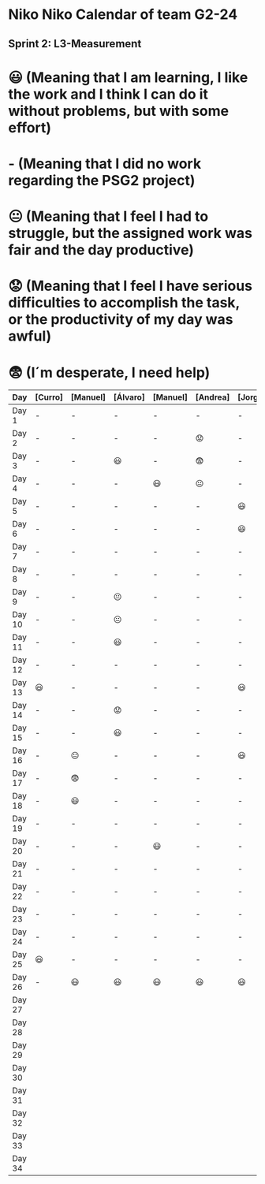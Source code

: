 # Niko Niko Calendar of team G2-24
## Sprint 2: L3-Measurement 

#  :smiley: (Meaning that I am learning, I like the work and I think I can do it without problems, but with some effort) 
#  - (Meaning that I did no work regarding the PSG2 project) 
# :neutral_face:  (Meaning that I feel I had to struggle, but the assigned work was fair and the day productive) 
# :worried: (Meaning that I feel I have serious difficulties to accomplish the task, or the productivity of my day was awful) 
#  :fearful:   (I´m desperate, I need help) 

| Day           | [Curro]       | [Manuel]       | [Álvaro]       | [Manuel]       | [Andrea]       | [Jorge]        |
| ------------- | ------------- | -------------  | -------------  | -------------  | -------------  | -------------  |
| Day 1         |       -       |      -         |       -        |       -        |       -        |       -        |
| Day 2         |       -       |      -         |       -        |       -        |   :worried:    |       -        |
| Day 3         |       -       |      -         |    :smiley:    |       -        |  :fearful:     |       -        |
| Day 4         |       -       |      -         |        -       |    :smiley:    | :neutral_face: |       -        |
| Day 5         |       -       |      -         |         -      |      -         |      -         |    :smiley:    |
| Day 6         |       -       |      -         |          -     |      -         |      -         |    :smiley:    |
| Day 7         |       -       |      -         |           -    |      -         |      -         |       -        |
| Day 8         |       -       |      -         |            -   |      -         |      -         |       -        |
| Day 9         |       -       |      -         | :neutral_face: |      -         |      -         |       -        |
| Day 10        |       -       |      -         |  :neutral_face:|      -         |      -         |       -        |
| Day 11        |       -       |      -         |    :smiley:    |      -         |      -         |       -        |
| Day 12        |       -       |      -         |             -  |      -         |      -         |       -        |
| Day 13        |    :smiley:   |      -         |              - |      -         |      -         |    :smiley:    |
| Day 14        |       -       |      -         |   :worried:    |     -          |      -         |       -        |
| Day 15        |       -       |      -         |   :smiley:     |       -        |       -        |       -        |
| Day 16        |       -       | :neutral_face: |     -          |       -        |       -        |    :smiley:    |
| Day 17        |       -       |   :fearful:    |     -          |       -        |       -        |       -        |
| Day 18        |       -       |   :smiley:     |     -          |       -        |       -        |       -        |
| Day 19        |       -       |      -         |     -          |       -        |       -        |       -        |
| Day 20        |       -       |      -         |     -          |    :smiley:    |       -        |       -        |
| Day 21        |       -       |      -         |     -          |       -        |       -        |       -        |
| Day 22        |       -       |      -         |     -          |       -        |       -        |       -        |
| Day 23        |       -       |      -         |     -          |       -        |       -        |       -        |
| Day 24        |       -       |      -         |     -          |       -        |       -        |       -        |
| Day 25        |    :smiley:   |      -         |     -          |       -        |       -        |       -        |
| Day 26        |       -       |   :smiley:     |    :smiley:    |    :smiley:    |    :smiley:    |    :smiley:    |
| Day 27        |               |                |                |                |                |                |
| Day 28        |               |                |                |                |                |                |
| Day 29        |               |                |                |                |                |                |
| Day 30        |               |                |                |                |                |                |
| Day 31        |               |                |                |                |                |                |
| Day 32        |               |                |                |                |                |                |
| Day 33        |               |                |                |                |                |                |
| Day 34        |               |                |                |                |                |                |
